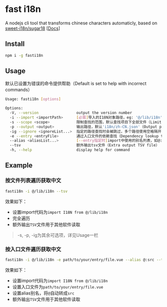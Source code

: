 # fast i18n

A nodejs cli tool that transforms chinese characters automaticly, based on [sweet-i18n/sugar18](https://github.com/wood3n/sweet-i18n/tree/master/packages/sugar18) [[Docs](https://sweet.icodex.me/docs/usage)]

## Install

```bash
npm i -g fasti18n
```

## Usage

默认已设置为错误的命令提供帮助（Default is set to help with incorrect commands）

```bash
Usage: fasti18n [options]

Options:
  -V, --version                 output the version number
  -i --import <importPath>      [必需]导入的I18N对象路径，eg: '@/lib/i18n'，会自动生成 'import I18N from @/lib/i18n'（[required] the imported I18N object path, eg: '@/lib/i18n', will automatically generate 'import I18N from @/lib/i18n'）
  -s --scope <scope>            限制查找的范围，默认查找项目下全部文件（Limit the search scope, and search all files under the project by default）
  -p --output <output>          输出路径，默认'i18n/zh-CN.json'（Output path, default 'i18n/zh-CN.json'）
  -ig --ignore <ignoreList...>  指定的路径查找时会被跳过，多个路径使用空格隔开（The specified path will be skipped when searching, and multiple paths are separated by spaces）
  -e --entry <entryFile>        通过入口文件的依赖查找（Dependency lookup through entry files）
  --alias <aliasList...>        [--entry指定时]import中使用的别名列表，如@:src标识用@代替src路径（['--entry' required]Alias list used in import, such as '@:src' uses '@' instead of 'src' path）
  --tsv                         额外输出tsv文件（Extra output TSV file）
  -h, --help                    display help for command
```

## Example

### 按文件列表遍历获取中文

```bash
fasti18n -i @/lib/i18n --tsv
```

效果如下：

- 设置import代码为`import I18N from @/lib/i18n`
- 完全遍历
- 额外输出`TSV`文件用于其他软件读取

> -s, -p, -ig为其余可选项，详见Usage一栏

### 按入口文件遍历获取中文

```bash
fasti18n -i @/lib/i18n -e path/to/your/entry/file.vue --alias @:src --tsv
```

效果如下：

- 设置import代码为`import I18N from @/lib/i18n`
- 设置入口文件为`path/to/your/entry/file.vue`
- 设置alias别名，将`@`自动转成`src`
- 额外输出`TSV`文件用于其他软件读取